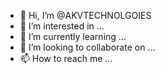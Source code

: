 - 👋 Hi, I’m @AKVTECHNOLGOIES
- 👀 I’m interested in ...
- 🌱 I’m currently learning ...
- 💞️ I’m looking to collaborate on ...
- 📫 How to reach me ...

<!---
AKVTECHNOLGOIES/AKVTECHNOLGOIES is a ✨ special ✨ repository because its `README.md` (this file) appears on your GitHub profile.
You can click the Preview link to take a look at your changes.
--->
